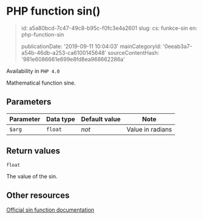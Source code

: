 PHP function sin()
==================

> id: a5a80bcd-7c47-49c8-b95c-f0fc3e4a2601
> slug:
> 	cs: funkce-sin
> 	en: php-function-sin
> 
> publicationDate: '2019-09-11 10:04:03'
> mainCategoryId: '0eeab3a7-a54b-46db-a253-ca6100145648'
> sourceContentHash: '981e6086661e699e8fd8ea968662286a'

Availability in `PHP 4.0`

Mathematical function sine.

Parameters
--------------

| Parameter | Data type | Default value | Note |
|-----|-----|-----|-----|
| `$arg` | `float` | *not* | Value in radians |


Return values
----------------

`float`

The value of the sin.

Other resources
------------

[Official sin function documentation](https://www.php.net/manual/en/function.sin.php)
